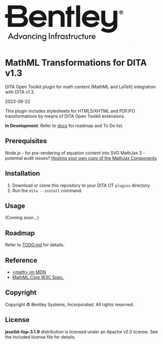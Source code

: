 ![Bentley logo](image/Bentley_logo.svg)
# MathML Transformations for DITA v1.3

DITA Open Toolkit plugin for math content (MathML and LaTeX) integration with DITA v1.3.

2023-06-22

This plugin includes stylesheets for HTML5/XHTML and PDF/FO transformations by means of DITA Open Toolkit extensions.

**In Development**: Refer to [docs](docs/index.md) for roadmap and To Do list.

## Prerequisites

Node.js - for pre-rendering of equation content into SVG
MathJax 3 - potential audit issues?
    [Hosting your own copy of the MathJax Components](https://www.npmjs.com/package/mathjax#hosting-your-own-copy-of-the-mathjax-components)


## Installation

1. Download or clone this repository to your DITA OT `plugins` directory.
2. Run the `dita --install` command.

## Usage

(Coming soon…)

## Roadmap

Refer to [TODO.md](docs/TODO.md) for details.

## Reference
* [&lt;math&gt; on MDN](https://developer.mozilla.org/en-US/docs/Web/MathML/Element/math)
* [MathML Core W3C Spec.](https://w3c.github.io/mathml-core/)

## Copyright

Copyright © Bentley Systems, Incorporated. All rights reserved.

## License

**jeuclid-fop-3.1.9** distribution is licensed under an Apache v2.0 license. See the included license file for details.